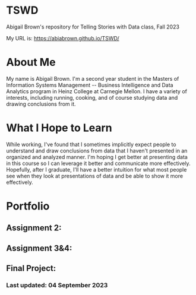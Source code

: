 # TSWD
Abigail Brown's repository for Telling Stories with Data class, Fall 2023

My URL is: https://abiabrown.github.io/TSWD/

# About Me
My name is Abigail Brown. I'm a second year student in the Masters of Information Systems Management -- Business Intelligence and Data Analytics program in Heinz College at Carnegie Mellon. I have a variety of interests, including running, cooking, and of course studying data and drawing conclusions from it.

# What I Hope to Learn
While working, I've found that I sometimes implicitly expect people to understand and draw conclusions from data that I haven't presented in an organized and analyzed manner. I'm hoping I get better at presenting data in this course so I can leverage it better and communicate more effectively. Hopefully, after I graduate, I'll have a better intuition for what most people see when they look at presentations of data and be able to show it more effectively.

# Portfolio

## Assignment 2:

## Assignment 3&4:

## Final Project:


### Last updated: 04 September 2023
